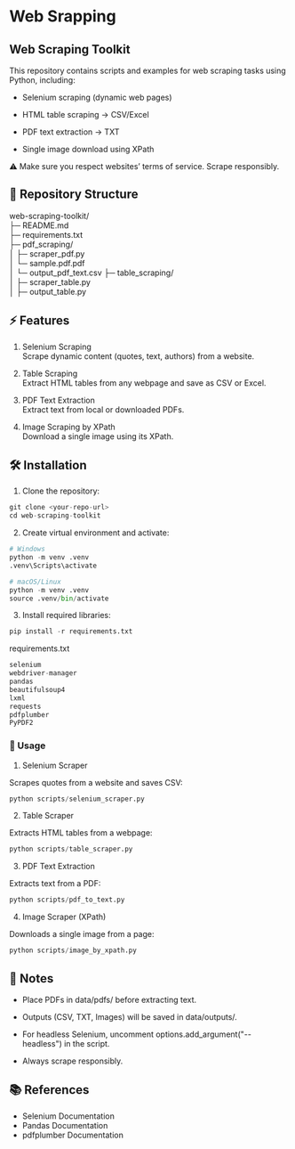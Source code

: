 # Web Srapping

## Web Scraping Toolkit

This repository contains scripts and examples for web scraping tasks using Python, including:

- Selenium scraping (dynamic web pages)

- HTML table scraping → CSV/Excel

- PDF text extraction → TXT

- Single image download using XPath

⚠️ Make sure you respect websites’ terms of service. Scrape responsibly.

## 📁 Repository Structure
web-scraping-toolkit/  
├─ README.md  
├─ requirements.txt  
├─ pdf_scraping/  
│  ├─ scraper_pdf.py        
│  └─ sample.pdf.pdf    
│  └─ output_pdf_text.csv 
├─ table_scraping/  
│  ├─ scraper_table.py  
│  ├─ output_table.py  


## ⚡ Features

1. Selenium Scraping  
Scrape dynamic content (quotes, text, authors) from a website.  

2. Table Scraping  
Extract HTML tables from any webpage and save as CSV or Excel.  

3. PDF Text Extraction  
Extract text from local or downloaded PDFs.  

4. Image Scraping by XPath  
Download a single image using its XPath.  

## 🛠 Installation

1. Clone the repository:  
```python 
git clone <your-repo-url>
cd web-scraping-toolkit
```

2. Create virtual environment and activate:  
```python
# Windows
python -m venv .venv
.venv\Scripts\activate

# macOS/Linux
python -m venv .venv
source .venv/bin/activate
```


3. Install required libraries:  
```python
pip install -r requirements.txt
```


requirements.txt
```python
selenium
webdriver-manager
pandas
beautifulsoup4
lxml
requests
pdfplumber
PyPDF2
```
### 🔧 Usage
1.  Selenium Scraper  

Scrapes quotes from a website and saves CSV:
```python
python scripts/selenium_scraper.py
```
2.  Table Scraper

Extracts HTML tables from a webpage:
```python
python scripts/table_scraper.py
```
3.   PDF Text Extraction  

Extracts text from a PDF:
```python
python scripts/pdf_to_text.py
```
4. Image Scraper (XPath)  

Downloads a single image from a page:
```python
python scripts/image_by_xpath.py
```
## 📌 Notes

- Place PDFs in data/pdfs/ before extracting text.

- Outputs (CSV, TXT, Images) will be saved in data/outputs/.

- For headless Selenium, uncomment options.add_argument("--headless") in the script.

- Always scrape responsibly.

## 📚 References

- Selenium Documentation
- Pandas Documentation
- pdfplumber Documentation


